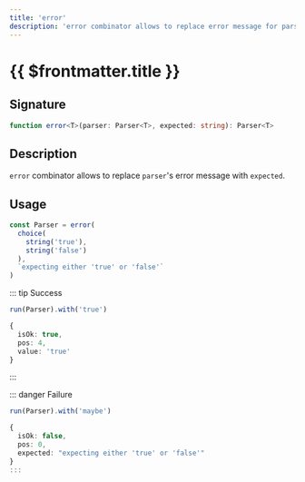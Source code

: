 ```yaml
---
title: 'error'
description: 'error combinator allows to replace error message for parser.'
---
```


# {{ $frontmatter.title }}

## Signature

```ts
function error<T>(parser: Parser<T>, expected: string): Parser<T>
```

## Description

`error` combinator allows to replace `parser`'s error message with `expected`.

## Usage

```ts
const Parser = error(
  choice(
    string('true'),
    string('false')
  ),
  `expecting either 'true' or 'false'`
)
```

::: tip Success
```ts
run(Parser).with('true')

{
  isOk: true,
  pos: 4,
  value: 'true'
}
```
:::

::: danger Failure
```ts
run(Parser).with('maybe')

{
  isOk: false,
  pos: 0,
  expected: "expecting either 'true' or 'false'"
}
:::
